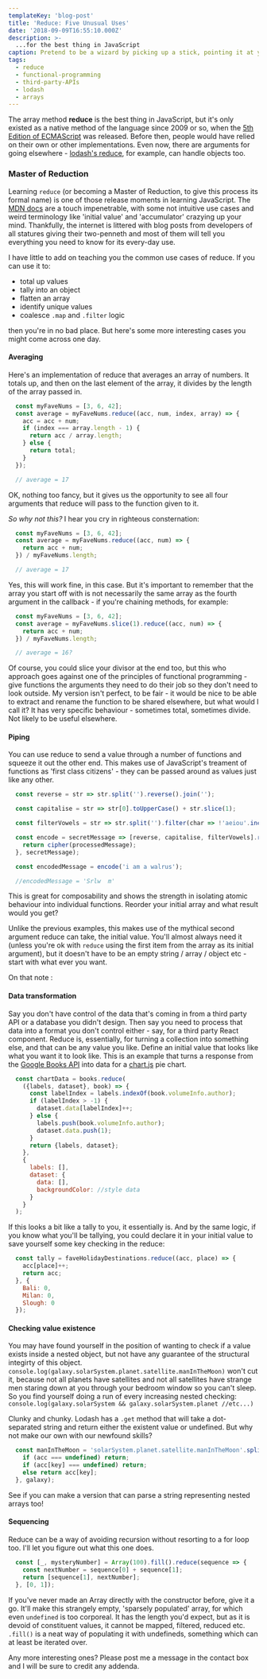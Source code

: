```yaml
---
templateKey: 'blog-post'
title: 'Reduce: Five Unusual Uses'
date: '2018-09-09T16:55:10.000Z'
description: >-
  ...for the best thing in JavaScript
caption: Pretend to be a wizard by picking up a stick, pointing it at your computer, and commanding 'Reduce!'
tags:
  - reduce
  - functional-programming
  - third-party-APIs
  - lodash
  - arrays
---
```


The array method **reduce** is the best thing in JavaScript, but it's only existed as a native method of the language since 2009 or so, when the [5th Edition of ECMAScript](https://en.wikipedia.org/wiki/ECMAScript#5th_Edition) was released. Before then, people would have relied on their own or other implementations. Even now, there are arguments for going elsewhere - [lodash's reduce](https://lodash.com/docs/4.17.10#reduce), for example, can handle objects too.

### Master of Reduction

Learning `reduce` (or becoming a Master of Reduction, to give this process its formal name) is one of those release moments in learning JavaScript. The [MDN docs](https://developer.mozilla.org/en-US/docs/Web/JavaScript/Reference/Global_Objects/Array/Reduce) are a touch impenetrable, with some not intuitive use cases and weird terminology like 'initial value' and 'accumulator' crazying up your mind. Thankfully, the internet is littered with blog posts from developers of all statures giving their two-penneth and most of them will tell you everything you need to know for its every-day use.

I have little to add on teaching you the common use cases of reduce. If you can use it to:
* total up values
* tally into an object
* flatten an array
* identify unique values
* coalesce `.map` and `.filter` logic

then you're in no bad place. But here's some more interesting cases you might come across one day.

#### Averaging

Here's an implementation of reduce that averages an array of numbers. It totals up, and then on the last element of the array, it divides by the length of the array passed in.

```js
  const myFaveNums = [3, 6, 42];
  const average = myFaveNums.reduce((acc, num, index, array) => {
    acc = acc + num;
    if (index === array.length - 1) { 
      return acc / array.length;
    } else { 
      return total;
    }
  });

  // average = 17
```

OK, nothing too fancy, but it gives us the opportunity to see all four arguments that reduce will pass to the function given to it.

_So why not this?_ I hear you cry in righteous consternation:

```js
  const myFaveNums = [3, 6, 42];
  const average = myFaveNums.reduce((acc, num) => {
    return acc + num;
  }) / myFaveNums.length;

  // average = 17
```

Yes, this will work fine, in this case. But it's important to remember that the array you start off with is not necessarily the same array as the fourth argument in the callback - if you're chaining methods, for example:

```js
  const myFaveNums = [3, 6, 42];
  const average = myFaveNums.slice(1).reduce((acc, num) => {
    return acc + num;
  }) / myFaveNums.length;

  // average = 16?
```

Of course, you could slice your divisor at the end too, but this who approach goes against one of the principles of functional programming - give functions the arguments they need to do their job so they don't need to look outside. My version isn't perfect, to be fair - it would be nice to be able to extract and rename the function to be shared elsewhere, but what would I call it? It has very specific behaviour - sometimes total, sometimes divide. Not likely to be useful elsewhere.

#### Piping

You can use reduce to send a value through a number of functions and squeeze it out the other end. This makes use of JavaScript's treament of functions as 'first class citizens' - they can be passed around as values just like any other.

```js
  const reverse = str => str.split('').reverse().join('');

  const capitalise = str => str[0].toUpperCase() + str.slice(1);

  const filterVowels = str => str.split('').filter(char => !'aeiou'.includes(char)).join('');

  const encode = secretMessage => [reverse, capitalise, filterVowels].reduce((processedMessage, cipher) => {
    return cipher(processedMessage);
  }, secretMessage);

  const encodedMessage = encode('i am a walrus');

  //encodedMessage = 'Srlw  m'
```

This is great for composability and shows the strength in isolating atomic behaviour into individual functions. Reorder your initial array and what result would you get?

Unlike the previous examples, this makes use of the mythical second argument reduce can take, the initial value. You'll almost always need it (unless you're ok with `reduce` using the first item from the array as its initial argument), but it doesn't have to be an empty string / array / object etc - start with what ever you want.

On that note :

#### Data transformation

Say you don't have control of the data that's coming in from a third party API or a database you didn't design. Then say you need to process that data into a format you don't control either - say, for a third party React component. Reduce is, essentially, for turning a collection into something else, and that can be any value you like. Define an initial value that looks like what you want it to look like. This is an example that turns a response from the [Google Books API](https://developers.google.com/books/) into data for a [chart.js](https://www.chartjs.org/) pie chart.

```js
  const chartData = books.reduce(
    ({labels, dataset}, book) => {
      const labelIndex = labels.indexOf(book.volumeInfo.author);
      if (labelIndex > -1) {
        dataset.data[labelIndex]++;
      } else {
        labels.push(book.volumeInfo.author);
        dataset.data.push(1);
      }
      return {labels, dataset};
    },
    {
      labels: [],
      dataset: {
        data: [],
        backgroundColor: //style data
      }
    }
  );
```

If this looks a bit like a tally to you, it essentially is. And by the same logic, if you know what you'll be tallying, you could declare it in your initial value to save yourself some key checking in the reduce:

```js
  const tally = faveHolidayDestinations.reduce((acc, place) => {
    acc[place]++;
    return acc;
  }, {
    Bali: 0,
    Milan: 0,
    Slough: 0
  });
```

#### Checking value existence

You may have found yourself in the position of wanting to check if a value exists inside a nested object, but not have any guarantee of the structural integirty of this object. `console.log(galaxy.solarSystem.planet.satellite.manInTheMoon)` won't cut it, because not all planets have satellites and not all satellites have strange men staring down at you through your bedroom window so you can't sleep. So you find yourself doing a run of every increasing nested checking: `console.log(galaxy.solarSystem && galaxy.solarSystem.planet //etc...)`

Clunky and chunky. Lodash has a `.get` method that will take a dot-separated string and return either the existent value or undefined. But why not make our own with our newfound skills?

```js
  const manInTheMoon = 'solarSystem.planet.satellite.manInTheMoon'.split('.').reduce((acc, key) => {
    if (acc === undefined) return;
    if (acc[key] === undefined) return;
    else return acc[key];
  }, galaxy);
```

See if you can make a version that can parse a string representing nested arrays too!

#### Sequencing

Reduce can be a way of avoiding recursion without resorting to a for loop too. I'll let you figure out what this one does.

```js
  const [_, mysteryNumber] = Array(100).fill().reduce(sequence => {
    const nextNumber = sequence[0] + sequence[1];
    return [sequence[1], nextNumber];
  }, [0, 1]);
```

If you've never made an Array directly with the constructor before, give it a go. It'll make this strangely empty, 'sparsely populated' array, for which even `undefined` is too corporeal. It has the length you'd expect, but as it is devoid of constituent values, it cannot be mapped, filtered, reduced etc. `.fill()` is a neat way of populating it with undefineds, something which can at least be iterated over.

Any more interesting ones? Please post me a message in the contact box and I will be sure to credit any addenda.